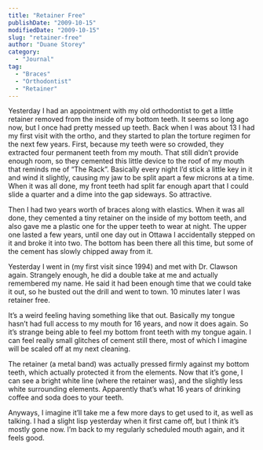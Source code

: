 ```yaml
---
title: "Retainer Free"
publishDate: "2009-10-15"
modifiedDate: "2009-10-15"
slug: "retainer-free"
author: "Duane Storey"
category:
  - "Journal"
tag:
  - "Braces"
  - "Orthodontist"
  - "Retainer"
---
```


Yesterday I had an appointment with my old orthodontist to get a little retainer removed from the inside of my bottom teeth. It seems so long ago now, but I once had pretty messed up teeth. Back when I was about 13 I had my first visit with the ortho, and they started to plan the torture regimen for the next few years. First, because my teeth were so crowded, they extracted four permanent teeth from my mouth. That still didn’t provide enough room, so they cemented this little device to the roof of my mouth that reminds me of “The Rack”. Basically every night I’d stick a little key in it and wind it slightly, causing my jaw to be split apart a few microns at a time. When it was all done, my front teeth had split far enough apart that I could slide a quarter and a dime into the gap sideways. So attractive.

Then I had two years worth of braces along with elastics. When it was all done, they cemented a tiny retainer on the inside of my bottom teeth, and also gave me a plastic one for the upper teeth to wear at night. The upper one lasted a few years, until one day out in Ottawa I accidentally stepped on it and broke it into two. The bottom has been there all this time, but some of the cement has slowly chipped away from it.

Yesterday I went in (my first visit since 1994) and met with Dr. Clawson again. Strangely enough, he did a double take at me and actually remembered my name. He said it had been enough time that we could take it out, so he busted out the drill and went to town. 10 minutes later I was retainer free.

It’s a weird feeling having something like that out. Basically my tongue hasn’t had full access to my mouth for 16 years, and now it does again. So it’s strange being able to feel my bottom front teeth with my tongue again. I can feel really small glitches of cement still there, most of which I imagine will be scaled off at my next cleaning.

The retainer (a metal band) was actually pressed firmly against my bottom teeth, which actually protected it from the elements. Now that it’s gone, I can see a bright white line (where the retainer was), and the slightly less white surrounding elements. Apparently that’s what 16 years of drinking coffee and soda does to your teeth.

Anyways, I imagine it’ll take me a few more days to get used to it, as well as talking. I had a slight lisp yesterday when it first came off, but I think it’s mostly gone now. I’m back to my regularly scheduled mouth again, and it feels good.
